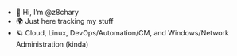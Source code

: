 - 👋 Hi, I’m @z8chary
- 🌍 Just here tracking my stuff
- 🪐 Cloud, Linux, DevOps/Automation/CM, and Windows/Network Administration (kinda)
